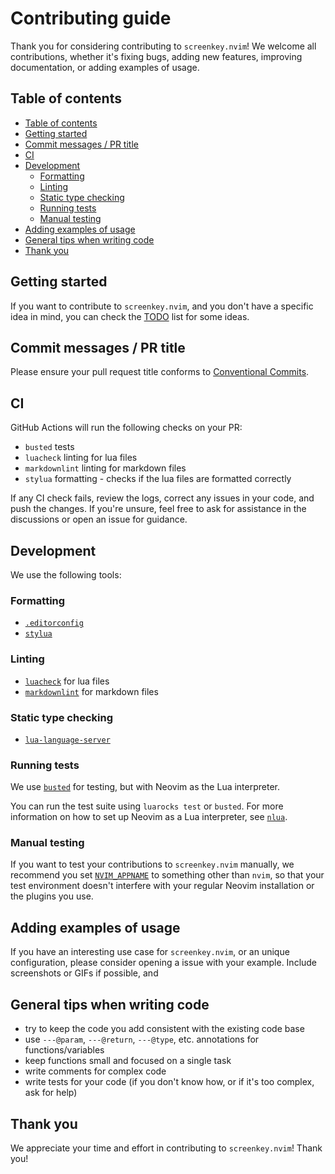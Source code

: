 # Contributing guide

Thank you for considering contributing to `screenkey.nvim`! We welcome all contributions, whether it's fixing bugs,
adding new features, improving documentation, or adding examples of usage.

## Table of contents

- [Table of contents](#table-of-contents)
- [Getting started](#getting-started)
- [Commit messages / PR title](#commit-messages--pr-title)
- [CI](#ci)
- [Development](#development)
  - [Formatting](#formatting)
  - [Linting](#linting)
  - [Static type checking](#static-type-checking)
  - [Running tests](#running-tests)
  - [Manual testing](#manual-testing)
- [Adding examples of usage](#adding-examples-of-usage)
- [General tips when writing code](#general-tips-when-writing-code)
- [Thank you](#thank-you)

## Getting started

If you want to contribute to `screenkey.nvim`, and you don't have a specific idea in mind, you can check the
[TODO](TODO.md) list for some ideas.

## Commit messages / PR title

Please ensure your pull request title conforms to
[Conventional Commits](https://www.conventionalcommits.org/en/v1.0.0/).

## CI

GitHub Actions will run the following checks on your PR:

- `busted` tests
- `luacheck` linting for lua files
- `markdownlint` linting for markdown files
- `stylua` formatting - checks if the lua files are formatted correctly

If any CI check fails, review the logs, correct any issues in your code, and push the changes. If you're unsure, feel
free to ask for assistance in the discussions or open an issue for guidance.

## Development

We use the following tools:

### Formatting

- [`.editorconfig`](https://editorconfig.org/)
- [`stylua`](https://github.com/JohnnyMorganz/StyLua)

### Linting

- [`luacheck`](https://github.com/mpeterv/luacheck) for lua files
- [`markdownlint`](https://github.com/DavidAnson/markdownlint) for markdown files

### Static type checking

- [`lua-language-server`](https://luals.github.io/wiki/)

### Running tests

We use [`busted`](https://lunarmodules.github.io/busted/) for testing, but with Neovim as the Lua interpreter.

You can run the test suite using `luarocks test` or `busted`. For more information on how to set up Neovim as a Lua
interpreter, see [`nlua`](https://github.com/mfussenegger/nlua).

### Manual testing

If you want to test your contributions to `screenkey.nvim` manually, we recommend you set
[`NVIM_APPNAME`](https://neovim.io/doc/user/starting.html#%24NVIM_APPNAME) to something other than `nvim`, so that your
test environment doesn't interfere with your regular Neovim installation or the plugins you use.

## Adding examples of usage

If you have an interesting use case for `screenkey.nvim`, or an unique configuration, please consider opening a issue
with your example. Include screenshots or GIFs if possible, and

## General tips when writing code

- try to keep the code you add consistent with the existing code base
- use `---@param`, `---@return`, `---@type`, etc. annotations for functions/variables
- keep functions small and focused on a single task
- write comments for complex code
- write tests for your code (if you don't know how, or if it's too complex, ask for help)

## Thank you

We appreciate your time and effort in contributing to `screenkey.nvim`! Thank you!
